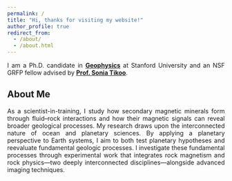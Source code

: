```yaml
---
permalink: /
title: "Hi, thanks for visiting my website!"
author_profile: true
redirect_from: 
  - /about/
  - /about.html
---
```

<div style="text-align: justify;">

I am a Ph.D. candidate in **[Geophysics](https://geophysics.stanford.edu/)** at Stanford University and an NSF GRFP fellow advised by **[Prof. Sonia Tikoo](https://magnetism.stanford.edu/)**.

</div>

## About Me

<div style="text-align: justify;">

As a scientist-in-training, I study how secondary magnetic minerals form through fluid–rock interactions and how their magnetic signals can reveal broader geological processes. My research draws upon the interconnected nature of ocean and planetary sciences. By applying a planetary perspective to Earth systems, I aim to both test planetary hypotheses and reevaluate fundamental geologic processes. I investigate these fundamental processes through experimental work that integrates rock magnetism and rock physics—two deeply interconnected disciplines—alongside advanced imaging techniques.

</div>